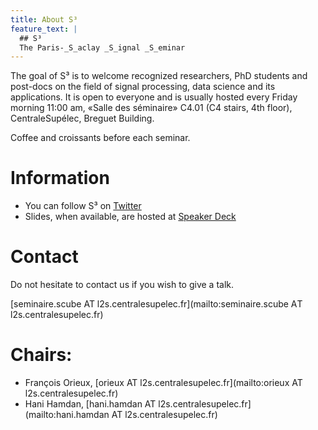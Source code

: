 ```yaml
---
title: About S³
feature_text: |
  ## S³
  The Paris-_S_aclay _S_ignal _S_eminar
---
```


The goal of S³ is to welcome recognized researchers, PhD students and post-docs
on the field of signal processing, data science and its applications. It is open
to everyone and is usually hosted every Friday morning 11:00 am, «Salle des
séminaire» C4.01 (C4 stairs, 4th floor), CentraleSupélec, Breguet Building.

Coffee and croissants before each seminar.

# Information

- You can follow S³ on  [Twitter](https://twitter.com/s3_seminar)
- Slides, when available, are hosted at [Speaker Deck](https://speakerdeck.com/s3_seminar)
<!-- - S³ is endorsed by L2S -->

# Contact

Do not hesitate to contact us if you wish to give a talk.

[seminaire.scube AT l2s.centralesupelec.fr](mailto:seminaire.scube AΤ l2s.centralesupelec.fr)

# Chairs:

- François Orieux, [orieux AT l2s.centralesupelec.fr](mailto:orieux AT l2s.centralesupelec.fr)
- Hani Hamdan, [hani.hamdan AT l2s.centralesupelec.fr](mailto:hani.hamdan AT l2s.centralesupelec.fr)
